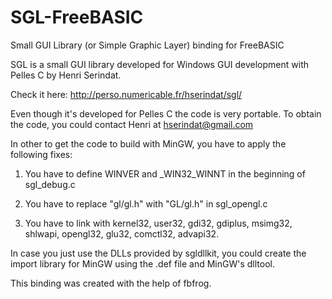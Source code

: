 # SGL-FreeBASIC
Small GUI Library (or Simple Graphic Layer) binding for FreeBASIC

SGL is a small GUI library developed for Windows GUI development with Pelles C by Henri Serindat.

Check it here: <http://perso.numericable.fr/hserindat/sgl/>

Even though it's developed for Pelles C the code is very portable. To obtain the code, you could contact Henri at hserindat@gmail.com

In other to get the code to build with MinGW, you have to apply the following fixes:

1. You have to define WINVER and _WIN32_WINNT in the beginning of sgl_debug.c

2. You have to replace "gl/gl.h" with "GL/gl.h" in sgl_opengl.c

3. You have to link with kernel32, user32, gdi32, gdiplus, msimg32, shlwapi, opengl32, glu32, comctl32, advapi32.

In case you just use the DLLs provided by sgldllkit, you could create the import library for MinGW using the .def file and MinGW's dlltool.

This binding was created with the help of fbfrog.
